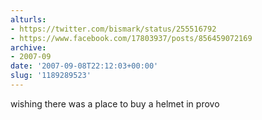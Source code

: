 ```yaml
---
alturls:
- https://twitter.com/bismark/status/255516792
- https://www.facebook.com/17803937/posts/856459072169
archive:
- 2007-09
date: '2007-09-08T22:12:03+00:00'
slug: '1189289523'
---
```


wishing there was a place to buy a helmet in provo

